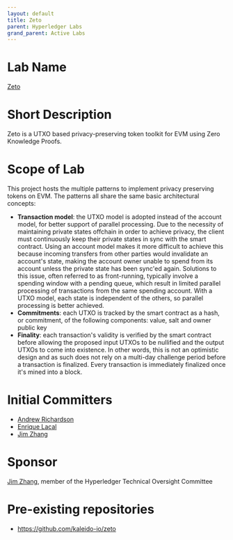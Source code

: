 ```yaml
---
layout: default
title: Zeto
parent: Hyperledger Labs
grand_parent: Active Labs
---
```


# Lab Name

[Zeto](https://github.com/hyperledger-labs/zeto)

# Short Description

Zeto is a UTXO based privacy-preserving token toolkit for EVM using Zero Knowledge Proofs.

# Scope of Lab

This project hosts the multiple patterns to implement privacy preserving tokens on EVM. The patterns all share the same basic architectural concepts:

- **Transaction model**: the UTXO model is adopted instead of the account model, for better support of parallel processing. Due to the necessity of maintaining private states offchain in order to achieve privacy, the client must continuously keep their private states in sync with the smart contract. Using an account model makes it more difficult to achieve this because incoming transfers from other parties would invalidate an account's state, making the account owner unable to spend from its account unless the private state has been sync'ed again. Solutions to this issue, often referred to as front-running, typically involve a spending window with a pending queue, which result in limited parallel processing of transactions from the same spending account. With a UTXO model, each state is independent of the others, so parallel processing is better achieved.
- **Commitments**: each UTXO is tracked by the smart contract as a hash, or commitment, of the following components: value, salt and owner public key
- **Finality**: each transaction's validity is verified by the smart contract before allowing the proposed input UTXOs to be nullified and the output UTXOs to come into existence. In other words, this is not an optimistic design and as such does not rely on a multi-day challenge period before a transaction is finalized. Every transaction is immediately finalized once it's mined into a block.

# Initial Committers

- [Andrew Richardson](https://github.com/awrichar)
- [Enrique Lacal](https://github.com/EnriqueL8)
- [Jim Zhang](https://github.com/jimthematrix)

# Sponsor

[Jim Zhang](https://github.com/jimthematrix), member of the Hyperledger Technical Oversight Committee

# Pre-existing repositories

- https://github.com/kaleido-io/zeto
